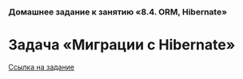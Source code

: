 ### Домашнее задание к занятию «8.4. ORM, Hibernate»

# Задача «Миграции c Hibernate»

[Ссылка на задание](https://github.com/netology-code/jd-homeworks/blob/master/hibernate/task3/README.md)
